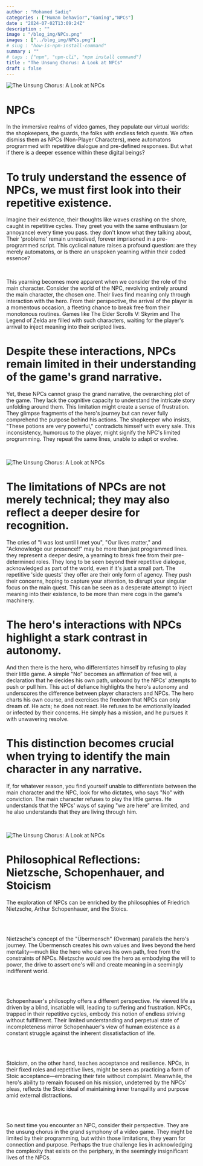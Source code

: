 ```yaml
---
author : "Mohamed Sadiq"
categories : ["Human behavior","Gaming","NPCs"]
date : "2024-07-02T13:09:24Z"
description : ""
image : "/blog_img/NPCs.png"
images : ["../blog_img/NPCs.png"]
# slug : "how-is-npm-install-command"
summary : ""
# tags : ["npm", "npm-cli", "npm install command"]
title : "The Unsung Chorus: A Look at NPCs"
draft : false
---
```


![The Unsung Chorus: A Look at NPCs](../blog_img/NPCs.png)
<h1>NPCs</h1>

<p>In the immersive realms of video games, they populate our virtual worlds: the shopkeepers, the guards, the folks with endless fetch quests. We often dismiss them as NPCs (Non-Player Characters), mere automatons programmed with repetitive dialogue and pre-defined responses. But what if there is a deeper essence within these digital beings?</p>

<h1>
To truly understand the essence of NPCs, we must first look into their repetitive existence.</h1>

<p>Imagine their existence, their thoughts like waves crashing on the shore, caught in repetitive cycles. They greet you with the same enthusiasm (or annoyance) every time you pass. they don't know what they talking about, Their 'problems' remain unresolved, forever imprisoned in a pre-programmed script. This cyclical nature raises a profound question: are they merely automatons, or is there an unspoken yearning within their coded essence?</p>

<br>

<p> This yearning becomes more apparent when we consider the role of the main character. Consider the world of the NPC, revolving entirely around the main character, the chosen one. Their lives find meaning only through interaction with the hero. From their perspective, the arrival of the player is a momentous occasion, a fleeting chance to break free from their monotonous routines. Games like The Elder Scrolls V: Skyrim and The Legend of Zelda are filled with such characters, waiting for the player's arrival to inject meaning into their scripted lives.</p>




<h1>Despite these interactions, NPCs remain limited in their understanding of the game's grand narrative.</h1>

<p>Yet, these NPCs cannot grasp the grand narrative, the overarching plot of the game. They lack the cognitive capacity to understand the intricate story unfolding around them. This limitation might create a sense of frustration. They glimpse fragments of the hero's journey but can never fully comprehend the purpose behind his actions. The shopkeeper who insists, "These potions are very powerful," contradicts himself with every sale. This inconsistency, humorous to the player, might signify the NPC's limited programming. They repeat the same lines, unable to adapt or evolve.</p>

<br>

![The Unsung Chorus: A Look at NPCs](../blog_img/NPCsImages.avif)


<h1>The limitations of NPCs are not merely technical; they may also reflect a deeper desire for recognition.</h1>


<p>The cries of "I was lost until I met you", "Our lives matter," and "Acknowledge our presence!!" may be more than just programmed lines. they represent a deeper desire, a yearning to break free from their pre-determined roles. They long to be seen beyond their repetitive dialogue, acknowledged as part of the world, even if it's just a small part. The repetitive 'side quests' they offer are their only form of agency. They push their concerns, hoping to capture your attention, to disrupt your singular focus on the main quest. This can be seen as a desperate attempt to inject meaning into their existence, to be more than mere cogs in the game's machinery.</p>

<h1>The hero's interactions with NPCs highlight a stark contrast in autonomy.</h1>

<p>And then there is the hero, who differentiates himself by refusing to play their little game. A simple "No" becomes an affirmation of free will, a declaration that he decides his own path, unbound by the NPCs' attempts to push or pull him. This act of defiance highlights the hero's autonomy and underscores the difference between player characters and NPCs. The hero charts his own course, and exercises the freedom that NPCs can only dream of. He acts; he does not react. He refuses to be emotionally loaded or infected by their concerns. He simply has a mission, and he pursues it with unwavering resolve.</p>

<h1>This distinction becomes crucial when trying to identify the main character in any narrative.</h1>

<p>If, for whatever reason, you find yourself unable to differentiate between the main character and the NPC, look for who dictates, who says "No" with conviction. The main character refuses to play the little games. He understands that the NPCs' ways of saying "we are here" are limited, and he also understands that they are living through him.</p>

<br>

![The Unsung Chorus: A Look at NPCs](../blog_img/NietzscheUbermensch.jpeg)


<h1>Philosophical Reflections: Nietzsche, Schopenhauer, and Stoicism</h1>
<p>The exploration of NPCs can be enriched by the philosophies of Friedrich Nietzsche, Arthur Schopenhauer, and the Stoics.</p>
<br>
<br>
<p>Nietzsche's concept of the "Übermensch" (Overman) parallels the hero's journey. The Übermensch creates his own values and lives beyond the herd mentality—much like the hero who carves his own path, free from the constraints of NPCs. Nietzsche would see the hero as embodying the will to power, the drive to assert one's will and create meaning in a seemingly indifferent world.</p>
<br>
<br>
<p>Schopenhauer's philosophy offers a different perspective. He viewed life as driven by a blind, insatiable will, leading to suffering and frustration. NPCs, trapped in their repetitive cycles, embody this notion of endless striving without fulfillment. Their limited understanding and perpetual state of incompleteness mirror Schopenhauer's view of human existence as a constant struggle against the inherent dissatisfaction of life.</p>
<br>
<br>
<p>Stoicism, on the other hand, teaches acceptance and resilience. NPCs, in their fixed roles and repetitive lives, might be seen as practicing a form of Stoic acceptance—embracing their fate without complaint. Meanwhile, the hero's ability to remain focused on his mission, undeterred by the NPCs' pleas, reflects the Stoic ideal of maintaining inner tranquility and purpose amid external distractions.</p>
<br>
<br>
<p>So next time you encounter an NPC, consider their perspective. They are the unsung chorus in the grand symphony of a video game. They might be limited by their programming, but within those limitations, they yearn for connection and purpose. Perhaps the true challenge lies in acknowledging the complexity that exists on the periphery, in the seemingly insignificant lives of the NPCs.</p>